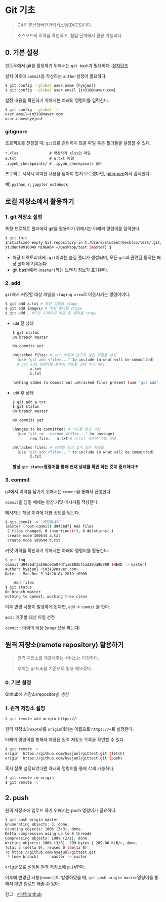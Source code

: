 # Git 기초

> Git은 분산형버전관리시스템(DVCS)이다.
>
> 소스코드의 이력을 확인하고, 협업 단계에서 활용 가능하다.

## 0. 기본 설정

윈도우에서 git을 활용하기 위해서는 `git bash`가 필요하다. [설치링크](https://gitforwindows.org/)

설치 이후에 `commit`을 작성하는 `author`설정이 필요하다.

```bash
$ git config --global user.name {hyejunl}
$ git config --global user.email {jn318@naver.com}
```

설정 내용을 확인하기 위해서는 아래의 명령어를 입력한다.

```bash
$ git config --global -l
user.email=jn318@naver.com
user.name=hyejunl
```

### gitignore

프로젝트를 진행할 때, `git`으로 관리하지 않을 파일 혹은 폴더들을 설정할 수 있다.

```
*.xlsx              # 확장자가 xlsx인 파일
a.txt               # a.txt 파일
.ipynb_checkpoints/ # .ipynb_checkpoints 폴더
```

프로젝트 시작시 어떠한 내용을 담아야 할지 모르겠다면, [gitignore](http://gitignore.io/)에서 검색한다. 

예) `python`, `r`, `jupyter notebook`



## 로컬 저장소에서 활용하기

### 1. git 저장소 설정

특정 프로젝트 폴더에서 git을 활용하기 위해서는 아래의 명령어를 입력한다.

```bash
$ git init
Initialized empty Git repository in C:/Users/student/Desktop/test/.git/
student@M16049 MINGW64 ~/Desktop/test (master) $
```

* 해당 디렉토리내에 `.git`이라는 숨김 폴더가 생성되며, 모든 `git`과 관련된 동작은 해당 폴더에 기록된다.
* git bash에서 `(master)`라는 브랜치 정보가 표기된다. 

### 2. add

`git`에서 커밋할 대상 파일을 `staging area`로 이동시키는 명령어이다.

```bash
$ git add a.txt # 특정 파일을 stage
$ git add images/ # 특정 폴더를 stage
$ git add . #모든 디렉토리 파일 및 폴더를 stage
```

* `add` 전 상태

  ```bash
  $ git status
  On branch master
  
  No commits yet
  
  Untracked files: # git 이력에 담기지 않은 파일들 생성
    (use "git add <file>..." to include in what will be committed)
    # git add 명령어를 통해서 커밋될 곳에 추가 해라.
          a.txt
          b.txt
  
  nothing added to commit but untracked files present (use "git add" to track)
  
  ```

* `add` 후 상태

  ```bash
  $ git add a.txt
  $ git status
  On branch master
  
  No commits yet
  
  Changes to be committed: # 커밋될 변경 사항
    (use "git rm --cached <file>..." to unstage)
          new file:   a.txt # a.txt 새로운 파일 생성
  
  Untracked files: # 트래킹 되고 있지 않은 파일들
    (use "git add <file>..." to include in what will be committed)
          b.txt
  ```

  **항상 `git status`명령어를 통해 현재 상태를 확인 하는 것이 중요하다!!!**

### 3. commit

git에서 이력을 남가기 위해서는 `commit`을 통해서 진행한다.

`commit`을 남길 때에는 항상 커밋 메시지를 작성한다.

메시지는 해당 이력에 대한 정보를 담는다.

```bash
$ git commit -m '커밋메시지'
[master (root-commit) d9436df] Add files
 2 files changed, 0 insertions(+), 0 deletions(-)
 create mode 100644 a.txt
 create mode 100644 b.txt
```

커밋 이력을 확인하기 위해서는 아래의 명령어를 활용한다.

```bash
$ git log
commit d9436df3a196cede07df1a6802bf5ad29da96909 (HEAD -> master)
Author: hyejunl <jn318@naver.com>
Date:   Mon Dec 9 14:26:04 2019 +0900

    Add files
$ git status
On branch master
nothing to commit, working tree clean
```

이후 변경 사항이 발생하게 된다면, `add` -> `commit` 을 한다.

`add` : 커밋할 대상 파일 선정

`commit` : 이력의 확정 (snap 샷을 찍는다)

## 원격 저장소(remote repository) 활용하기

> 원격 저장소를 제공해주는 서비스는 다양하다.
>
> 우리는 github를 기준으로 활용 해보겠다. 

### 0. 기본 설정

Github에 저장소(repository) 생성

### 1. 원격 저장소 설정

```bash
$ git remote add origin https://~
```

원격 저장소(`remote`)를 `origin`이라는 이름으로 `https://~`로 설정한다.

 아래의 명령어를 통해서 저장된 원격 저장소 목록을 확인할 수 있다.

```bash
$ git remote -v
origin  https://github.com/hyejunl/gittest.git (fetch)
origin  https://github.com/hyejunl/gittest.git (push)
```

혹시 잘못 설정되었다면 아래의 명령어를 통해 삭제 가능하다.

```bash
$ git remote rm origin
$ git remote -v
```

## 2. push

원격 저장소에 업로드 하기 위해서는 push 명령어가 필요하다.

```bash
$ git push origin master
Enumerating objects: 3, done.
Counting objects: 100% (3/3), done.
Delta compression using up to 8 threads
Compressing objects: 100% (2/2), done.
Writing objects: 100% (3/3), 209 bytes | 209.00 KiB/s, done.
Total 3 (delta 0), reused 0 (delta 0)
To https://github.com/hyejunl/gittest.git
 * [new branch]      master -> master

```

`origin`으로 설정된 원격 저장소에 `push`한다.

이후에 변경된 사항(`commit`)이 발생하였을 때, `git push origin master`명령어를 통해서 매번 업로드 해줄 수 있다.

참고 : [선생님github](https://github.com/edutak/TIL)



